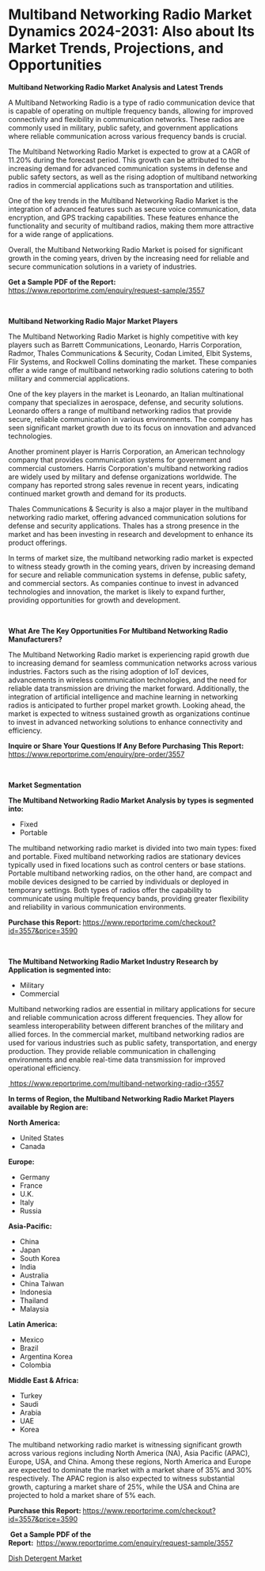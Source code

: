 <p><h1>Multiband Networking Radio Market Dynamics 2024-2031: Also about Its Market Trends, Projections, and Opportunities</h1></p><p><strong>Multiband Networking Radio Market Analysis and Latest Trends</strong></p>
<p><p>A Multiband Networking Radio is a type of radio communication device that is capable of operating on multiple frequency bands, allowing for improved connectivity and flexibility in communication networks. These radios are commonly used in military, public safety, and government applications where reliable communication across various frequency bands is crucial.</p><p>The Multiband Networking Radio Market is expected to grow at a CAGR of 11.20% during the forecast period. This growth can be attributed to the increasing demand for advanced communication systems in defense and public safety sectors, as well as the rising adoption of multiband networking radios in commercial applications such as transportation and utilities.</p><p>One of the key trends in the Multiband Networking Radio Market is the integration of advanced features such as secure voice communication, data encryption, and GPS tracking capabilities. These features enhance the functionality and security of multiband radios, making them more attractive for a wide range of applications.</p><p>Overall, the Multiband Networking Radio Market is poised for significant growth in the coming years, driven by the increasing need for reliable and secure communication solutions in a variety of industries.</p></p>
<p><strong>Get a Sample PDF of the Report:&nbsp;</strong> <a href="https://www.reportprime.com/enquiry/request-sample/3557">https://www.reportprime.com/enquiry/request-sample/3557</a></p>
<p>&nbsp;</p>
<p><strong>Multiband Networking Radio Major Market Players</strong></p>
<p><p>The Multiband Networking Radio Market is highly competitive with key players such as Barrett Communications, Leonardo, Harris Corporation, Radmor, Thales Communications & Security, Codan Limited, Elbit Systems, Flir Systems, and Rockwell Collins dominating the market. These companies offer a wide range of multiband networking radio solutions catering to both military and commercial applications.</p><p>One of the key players in the market is Leonardo, an Italian multinational company that specializes in aerospace, defense, and security solutions. Leonardo offers a range of multiband networking radios that provide secure, reliable communication in various environments. The company has seen significant market growth due to its focus on innovation and advanced technologies.</p><p>Another prominent player is Harris Corporation, an American technology company that provides communication systems for government and commercial customers. Harris Corporation's multiband networking radios are widely used by military and defense organizations worldwide. The company has reported strong sales revenue in recent years, indicating continued market growth and demand for its products.</p><p>Thales Communications & Security is also a major player in the multiband networking radio market, offering advanced communication solutions for defense and security applications. Thales has a strong presence in the market and has been investing in research and development to enhance its product offerings.</p><p>In terms of market size, the multiband networking radio market is expected to witness steady growth in the coming years, driven by increasing demand for secure and reliable communication systems in defense, public safety, and commercial sectors. As companies continue to invest in advanced technologies and innovation, the market is likely to expand further, providing opportunities for growth and development.</p></p>
<p>&nbsp;</p>
<p><strong>What Are The Key Opportunities For Multiband Networking Radio Manufacturers?</strong></p>
<p><p>The Multiband Networking Radio market is experiencing rapid growth due to increasing demand for seamless communication networks across various industries. Factors such as the rising adoption of IoT devices, advancements in wireless communication technologies, and the need for reliable data transmission are driving the market forward. Additionally, the integration of artificial intelligence and machine learning in networking radios is anticipated to further propel market growth. Looking ahead, the market is expected to witness sustained growth as organizations continue to invest in advanced networking solutions to enhance connectivity and efficiency.</p></p>
<p><strong>Inquire or Share Your Questions If Any Before Purchasing This Report:</strong> <a href="https://www.reportprime.com/enquiry/pre-order/3557">https://www.reportprime.com/enquiry/pre-order/3557</a></p>
<p>&nbsp;</p>
<p><strong>Market Segmentation</strong></p>
<p><strong>The Multiband Networking Radio Market Analysis by types is segmented into:</strong></p>
<p><ul><li>Fixed</li><li>Portable</li></ul></p>
<p><p>The multiband networking radio market is divided into two main types: fixed and portable. Fixed multiband networking radios are stationary devices typically used in fixed locations such as control centers or base stations. Portable multiband networking radios, on the other hand, are compact and mobile devices designed to be carried by individuals or deployed in temporary settings. Both types of radios offer the capability to communicate using multiple frequency bands, providing greater flexibility and reliability in various communication environments.</p></p>
<p><strong>Purchase this Report:&nbsp;</strong><a href="https://www.reportprime.com/checkout?id=3557&price=3590">https://www.reportprime.com/checkout?id=3557&price=3590</a></p>
<p>&nbsp;</p>
<p><strong>The Multiband Networking Radio Market Industry Research by Application is segmented into:</strong></p>
<p><ul><li>Military</li><li>Commercial</li></ul></p>
<p><p>Multiband networking radios are essential in military applications for secure and reliable communication across different frequencies. They allow for seamless interoperability between different branches of the military and allied forces. In the commercial market, multiband networking radios are used for various industries such as public safety, transportation, and energy production. They provide reliable communication in challenging environments and enable real-time data transmission for improved operational efficiency.</p></p>
<p><a href="https://www.reportprime.com/multiband-networking-radio-r3557">&nbsp;https://www.reportprime.com/multiband-networking-radio-r3557</a></p>
<p><strong>In terms of Region, the Multiband Networking Radio Market Players available by Region are:</strong></p>
<p>
    <p> <strong> North America: </strong>
        <ul>
            <li>United States</li>
            <li>Canada</li>
        </ul>
        </p> 
    <p> <strong> Europe: </strong>
        <ul>
            <li>Germany</li>
            <li>France</li>
            <li>U.K.</li>
            <li>Italy</li>
            <li>Russia</li>
        </ul>
        </p> 
    <p> <strong> Asia-Pacific: </strong>
        <ul>
            <li>China</li>
            <li>Japan</li>
            <li>South Korea</li>
            <li>India</li>
            <li>Australia</li>
            <li>China Taiwan</li>
            <li>Indonesia</li>
            <li>Thailand</li>
            <li>Malaysia</li>
        </ul>
        </p> 
    <p> <strong> Latin America: </strong>
        <ul>
            <li>Mexico</li>
            <li>Brazil</li>
            <li>Argentina Korea</li>
            <li>Colombia</li>
        </ul>
        </p> 
    <p> <strong> Middle East & Africa: </strong>
        <ul>
            <li>Turkey</li>
            <li>Saudi</li>
            <li>Arabia</li>
            <li>UAE</li>
            <li>Korea</li>
        </ul>
    </p>
    </p>
<p><p>The multiband networking radio market is witnessing significant growth across various regions including North America (NA), Asia Pacific (APAC), Europe, USA, and China. Among these regions, North America and Europe are expected to dominate the market with a market share of 35% and 30% respectively. The APAC region is also expected to witness substantial growth, capturing a market share of 25%, while the USA and China are projected to hold a market share of 5% each.</p></p>
<p><strong>Purchase this Report: </strong><a href="https://www.reportprime.com/checkout?id=3557&price=3590">https://www.reportprime.com/checkout?id=3557&price=3590</a></p>
<p>&nbsp;<strong>Get a Sample PDF of the Report:&nbsp;&nbsp;</strong><a href="https://www.reportprime.com/enquiry/request-sample/3557">https://www.reportprime.com/enquiry/request-sample/3557</a></p>
<p><strong></strong></p>
<p><p><a href="https://issuu.com/reportprime-2/docs/dish-detergent-market-size-2030.pptx">Dish Detergent Market</a></p></p>